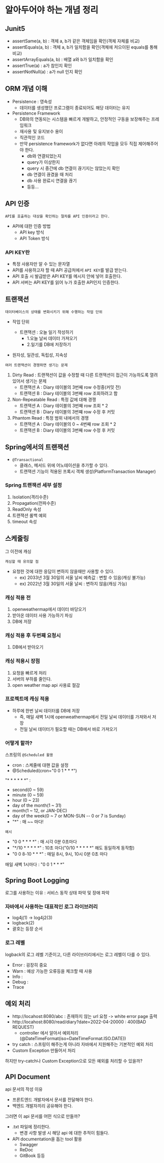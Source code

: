 # 알아두어야 하는 개념 정리

## Junit5

- assertSame(a, b) : 객체 a, b가 같은 객체임을 확인(객체 자체를 비교)
- assertEquals(a, b) : 객체 a, b가 일치함을 확인(객체에 저으이된 equals를 통해 비교)
- assertArrayEquals(a, b) : 배열 a와 b가 일치함을 확인
- assertTrue(a) : a가 참인지 확인
- assertNotNull(a) : a가 null 인지 확인

## ORM 개념 이해

- Persistence : 영속성  
  - 데이터를 생성했던 프로그램이 종료되어도 해당 데이터는 유지 
- Persistence Framework
  - DB와의 연동되는 시스템을 빠르게 개발하고, 안정적인 구동을 보장해주는 프레임워크
  - 재사용 및 유지보수 용이
  - 직관적인 코드
  - 만약 persistence framework가 없다면 아래의 작업을 모두 직접 제어해주어야 한다.
    - db와 연결되었는지
    - query가 이상한지
    - query 시 중간에 db 연결이 끊기지는 않았는지 확인
    - db 연결이 끊겼을 때 처리
    - db 사용 완료시 연결을 끊기
    - 등등...

## API 인증 

`API를 호출하는 대상을 확인하는 절차를 API 인증이라고 한다.`

- API에 대한 인증 방법
  - API key 방식
  - API Token 방식

### API KEY란

- 특정 사용자만 알 수 있는 문자열
- API를 사용하고자 할 때 API 공급처에서 `API KEY`를 발급 받는다.
- API 호출 시 발급받은 API KEY를 메시지 안에 넣어 호출한다.
- API 서버는 API KEY를 읽어 누가 호출한 API인지 인증한다.


## 트랜잭션 

`데이터베이스의 상태를 변화시키기 위해 수행하는 작업 단위`

- 작업 단위
  - 트랜잭션 : 오늘 일기 작성하기 
    - 1.오늘 날씨 데이터 가져오기
    - 2.일기를 DB에 저장하기 

- 원자성, 일관성, 독립성, 지속성

`여러 트랜잭션이 경쟁하면 생기는 문제`

1. Dirty Read : 트랜잭션이 값을 수정할 때 다른 트랜잭션이 접근이 가능하도록 열려있어서 생기는 문제
   - 트랜잭션 A : Diary 테이블의 3번째 row 수정중(커밋 전)
   - 트랜잭션 B : Diary 테이블의 3번째 row 조회하려고 함
2. Non-Repeatable Read : 특정 값에 대해 경쟁
   - 트랜잭션 A : Diary 테이블의 3번째 row 조회 * 2
   - 트랜잭션 B : Diary 테이블의 3번쨰 row 수정 후 커밋
3. Phantom Read : 특정 범위 내에서의 경쟁 
   - 트랜잭션 A : Diary 테이블의 0 ~ 4번째 row 조회 * 2
   - 트랜잭션 B : Diary 테이블의 3번째 row 수정 후 커밋

## Spring에서의 트랜잭션

- `@Transactional`
  - 클래스, 메서드 위에 어노테이션을 추가할 수 있다.
  - 트랜잭션 기능이 적용된 프록시 객체 생성(PlatformTransaction Manager)

### Spring 트랜잭션 세부 설정

1. Isolation(격리수준)
2. Propagation(전파수준)
3. ReadOnly 속성
4. 트랜잭션 롤백 예외
5. timeout 속성

## 스케줄링

그 이전에 캐싱

`캐싱할 때 유의할 점`
- 요청한 것에 대한 응답이 변하지 않을때만 사용할 수 있다.
  - ex) 2033년 3월 30일의 서울 날씨 예측값 : 변할 수 있음(캐싱 불가능)
  - ex) 2022년 3월 30일의 서울 날씨 : 변하지 않음(캐싱 가능)

### 캐싱 적용 전
1. openweathermap에서 데이터 바당오기
2. 받아온 데이터 사용 가능하기 파싱
3. DB에 저장

### 캐싱 적용 후 두번째 요청시
1. DB에서 받아오기

### 캐싱 적용시 장점
1. 요청을 빠르게 처리
2. 서버의 부하를 줄인다.
3. open weather map api 사용료 절감

### 프로젝트에 캐싱 적용
- 하루에 한번 날씨 데이터를 DB에 저장
  - 즉, 매일 새벽 1시에 openweathermap에서 전일 날씨 데이터를 가져와서 저장
  - 전일 날씨 데이터가 필요할 때는 DB에서 바로 가져오기

### 어떻게 할까?

스프링의 `@Scheduled 활용`
- cron : 스케줄에 대핸 값을 설정
- @Scheduled(cron="0 0 1 * * *")

"* * * * * *" : 
- second(0 ~ 59)
- minute (0 ~ 59)
- hour (0 ~ 23)
- day of the month(1 ~ 31) 
- month(1 ~ 12, or JAN-DEC) 
- day of the week(0 ~ 7 or MON-SUN -- 0 or 7 is Sunday)
- "*" : 매 ~~ 마다!

`예시`
- "0 0 * * * *" : 매 시각 0분 0초마다
- "*/10 * * * * *" : 10초 마다("0/10 * * * * *" 해도 동일하게 동작함)
- "0 0 8-10 * * *" : 매일 8시, 9시, 10시 0분 0초 마다

매일 새벽 1시마다 : "0 0 1 * * *"

## Spring Boot Logging

로그를 사용하는 이유 : 서비스 동작 상태 파악 및 장애 파악

### 자바에서 사용하는 대표적인 로그 라이브러리
- log4j(1) -> log4j2(3)
- logback(2)
- 괄호는 등장 순서

### 로그 레벨

logback의 로그 레벨 기준이고, 다른 라이브러리에서는 로그 레벨이 다를 수 있다.

- Error : 굉장히 중요
- Warn : 예상 가능한 오류등을 체크할 때 사용
- Info : 
- Debug : 
- Trace

## 예외 처리

- http://locahost:8080/abc : 존재하지 않는 url 요청 -> white error page 출력
- http://locahost:8080/read/diary?date=2022-04-20000 : 400(BAD REQUEST)
    - controller 에서 알아서 예외처리(@DateTimeFormat(iso=DateTimeFormat.ISO.DATE))
- try catch : 스프링이 해주는게 아니라 자바에서 지원해주는 기본적인 예외 처리
- Custom Exception 만들어서 처리

하지만 try-catch나 Custom Exception으로 모든 예외를 처리할 수 있을까?

## API Document

api 문서의 작성 이유
- 프론트엔드 개발자에서 문서를 전달해야 한다.
- 백엔드 개발자끼리 공유해야 한다.

그러면 이 api 문서를 어떤 식으로 만들까?

- .txt 파일에 정리한다.
  - 변경 사항 발생 시 해당 api 에 대한 추적이 힘들다.
- API documentation을 돕는 tool 활용
  - Swagger
  - ReDoc
  - GitBook 등등








   